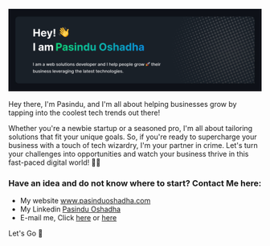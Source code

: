 

<!--
**PasinduOshadha/PasinduOshadha** is a ✨ _special_ ✨ repository because its `README.md` (this file) appears on your GitHub profile.

Here are some ideas to get you started:

- 🔭 I’m currently working on ...
- 🌱 I’m currently learning ...
- 👯 I’m looking to collaborate on ...
- 🤔 I’m looking for help with ...
- 💬 Ask me about ...
- 📫 How to reach me: ...
- 😄 Pronouns: ...
- ⚡ Fun fact: ...
-->

![Pasindu Oshadha github cover](https://github.com/PasinduOshadha/PasinduOshadha/blob/main/github-cover.jpeg)

Hey there, I'm Pasindu, and I'm all about helping businesses grow by tapping into the coolest tech trends out there!

Whether you're a newbie startup or a seasoned pro, I'm all about tailoring solutions that fit your unique goals. So, if you're ready to supercharge your business with a touch of tech wizardry, I'm your partner in crime. Let's turn your challenges into opportunities and watch your business thrive in this fast-paced digital world! 🚀🔥

### Have an idea and do not know where to start? Contact Me here: 
- My website <a target="_blank" href="https://pasinduoshadha.com/">www.pasinduoshadha.com</a> 
- My Linkedin <a target="_blank" href="https://www.linkedin.com/in/pasindu7/">Pasindu Oshadha</a> 
- E-mail me, Click <a href="mailto:mailbox@pasinduoshadha.com">here</a> or <a href="mailto:mailbox@pasinduoshadha.com"> here </a>

Let's Go 💪
